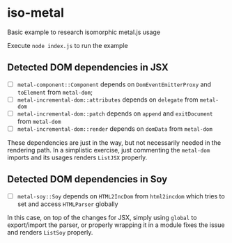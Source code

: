 # iso-metal
Basic example to research isomorphic metal.js usage

Execute `node index.js` to run the example

## Detected DOM dependencies in JSX
- [ ] `metal-component::Component` depends on `DomEventEmitterProxy` and `toElement` from `metal-dom`;
- [ ] `metal-incremental-dom::attributes` depends on `delegate` from `metal-dom`
- [ ] `metal-incremental-dom::patch` depends on `append` and `exitDocument` from `metal-dom`
- [ ] `metal-incremental-dom::render` depends on `domData` from `metal-dom`

These dependencies are just in the way, but not necessarily needed in the
rendering path. In a simplistic exercise, just commenting the `metal-dom`
imports and its usages renders `ListJSX` properly.

## Detected DOM dependencies in Soy
- [ ] `metal-soy::Soy` depends on `HTML2IncDom` from `html2incdom` which tries to set and access `HTMLParser` globally

In this case, on top of the changes for JSX, simply using `global` to
export/import the parser, or properly wrapping it in a module fixes the issue
and renders `ListSoy` properly.
